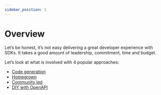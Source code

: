 ```yaml
---
sidebar_position: 1
---
```


# Overview

Let’s be honest, it’s not easy delivering a great developer experience with SDKs. It takes a good amount of leadership, commitment, time and budget. 

Let’s look at what is involved with 4 popular approaches: 

* [Code generation](/docs/ways-to-build-sdks/code-generation/)
* [Homegrown](/docs/ways-to-build-sdks/homegrown)
* [Community led](/docs/ways-to-build-sdks/community-led) 
* [DIY with OpenAPI](/docs/ways-to-build-sdks/diy-with-openapi)
